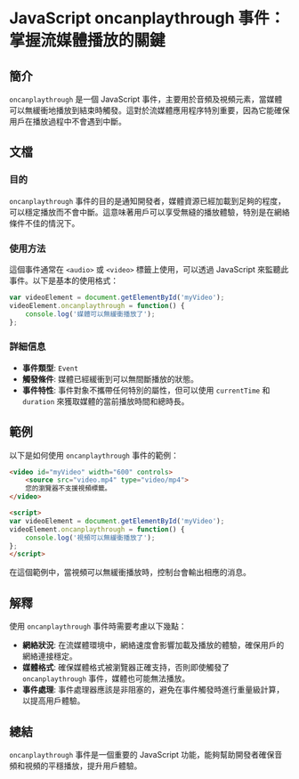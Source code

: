 <!--
Meta Description: # JavaScript oncanplaythrough 事件：掌握流媒體播放的關鍵 ## 簡介 `oncanplaythrough` 是一個 JavaScript 事件，主要用於音頻及視頻元素，當媒體可以無緩衝地播放到結束時觸發。這對於流媒體應用程序特別重要，因為它能確保用戶在播放過程中不會遇到...
Meta Keywords: oncanplaythrough, javascript, video, videoelement, myvideo
-->

# JavaScript oncanplaythrough 事件：掌握流媒體播放的關鍵

## 簡介
`oncanplaythrough` 是一個 JavaScript 事件，主要用於音頻及視頻元素，當媒體可以無緩衝地播放到結束時觸發。這對於流媒體應用程序特別重要，因為它能確保用戶在播放過程中不會遇到中斷。

## 文檔
### 目的
`oncanplaythrough` 事件的目的是通知開發者，媒體資源已經加載到足夠的程度，可以穩定播放而不會中斷。這意味著用戶可以享受無縫的播放體驗，特別是在網絡條件不佳的情況下。

### 使用方法
這個事件通常在 `<audio>` 或 `<video>` 標籤上使用，可以透過 JavaScript 來監聽此事件。以下是基本的使用格式：

```javascript
var videoElement = document.getElementById('myVideo');
videoElement.oncanplaythrough = function() {
    console.log('媒體可以無緩衝播放了');
};
```

### 詳細信息
- **事件類型**: `Event`
- **觸發條件**: 媒體已經緩衝到可以無間斷播放的狀態。
- **事件特性**: 事件對象不攜帶任何特別的屬性，但可以使用 `currentTime` 和 `duration` 來獲取媒體的當前播放時間和總時長。

## 範例
以下是如何使用 `oncanplaythrough` 事件的範例：

```html
<video id="myVideo" width="600" controls>
    <source src="video.mp4" type="video/mp4">
    您的瀏覽器不支援視頻標籤。
</video>

<script>
var videoElement = document.getElementById('myVideo');
videoElement.oncanplaythrough = function() {
    console.log('視頻可以無緩衝播放了');
};
</script>
```

在這個範例中，當視頻可以無緩衝播放時，控制台會輸出相應的消息。

## 解釋
使用 `oncanplaythrough` 事件時需要考慮以下幾點：
- **網絡狀況**: 在流媒體環境中，網絡速度會影響加載及播放的體驗，確保用戶的網絡連接穩定。
- **媒體格式**: 確保媒體格式被瀏覽器正確支持，否則即使觸發了 `oncanplaythrough` 事件，媒體也可能無法播放。
- **事件處理**: 事件處理器應該是非阻塞的，避免在事件觸發時進行重量級計算，以提高用戶體驗。

## 總結
`oncanplaythrough` 事件是一個重要的 JavaScript 功能，能夠幫助開發者確保音頻和視頻的平穩播放，提升用戶體驗。